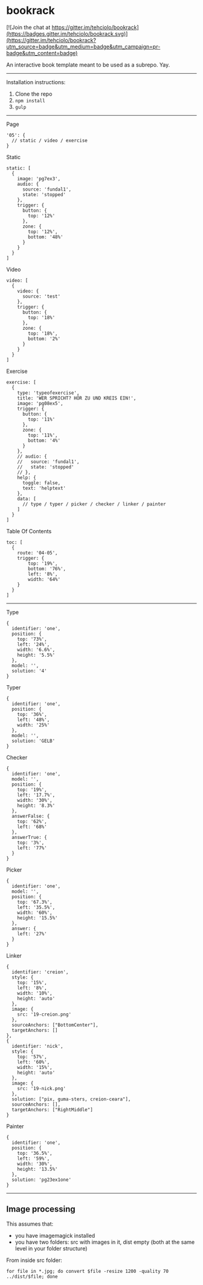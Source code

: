 # bookrack

[![Join the chat at https://gitter.im/tehciolo/bookrack](https://badges.gitter.im/tehciolo/bookrack.svg)](https://gitter.im/tehciolo/bookrack?utm_source=badge&utm_medium=badge&utm_campaign=pr-badge&utm_content=badge)

An interactive book template meant to be used as a subrepo. Yay.

------------

Installation instructions:

1. Clone the repo
2. ```npm install```
3. ```gulp```

------------

Page
```
'05': {
  // static / video / exercise
}
```

Static
```
static: [
  {
    image: 'pg7ex3',
    audio: {
      source: 'fundal1',
      state: 'stopped'
    },
    trigger: {
      button: {
        top: '12%'
      },
      zone: {
        top: '12%',
        bottom: '48%'
      }
    }
  }
]
```

Video
```
video: [
  {
    video: {
      source: 'test'
    },
    trigger: {
      button: {
        top: '18%'
      },
      zone: {
        top: '18%',
        bottom: '2%'
      }
    }
  }
]
```

Exercise
```
exercise: [
  {
    type: 'typeofexercise',
    title: 'WER SPRICHT? HÖR ZU UND KREIS EIN!',
    image: 'pg08ex5',
    trigger: {
      button: {
        top: '11%'
      },
      zone: {
        top: '11%',
        bottom: '4%'
      }
    },
    // audio: {
    //   source: 'fundal1',
    //   state: 'stopped'
    // },
    help: {
      toggle: false,
      text: 'helptext'
    },
    data: [
      // type / typer / picker / checker / linker / painter
    ]
  }
]
```

Table Of Contents
```
toc: [
  {
    route: '04-05',
    trigger: {
        top: '19%',
        bottom: '76%',
        left: '8%',
        width: '64%'
    }
  }
]
```

------------

Type
```
{
  identifier: 'one',
  position: {
    top: '73%',
    left: '24%',
    width: '6.6%',
    height: '5.5%'
  },
  model: '',
  solution: '4'
}
```

Typer
```
{
  identifier: 'one',
  position: {
    top: '36%',
    left: '48%',
    width: '25%'
  },
  model: '',
  solution: 'GELB'
}
```

Checker
```
{
  identifier: 'one',
  model: '',
  position: {
    top: '19%',
    left: '17.7%',
    width: '30%',
    height: '8.3%'
  },
  answerFalse: {
    top: '62%',
    left: '68%'
  },
  answerTrue: {
    top: '3%',
    left: '77%'
  }
}
```

Picker
```
{
  identifier: 'one',
  model: '',
  position: {
    top: '67.3%',
    left: '35.5%',
    width: '60%',
    height: '15.5%'
  },
  answer: {
    left: '27%'
  }
}
```

Linker
```
{
  identifier: 'creion',
  style: {
    top: '15%',
    left: '8%',
    width: '10%',
    height: 'auto'
  },
  image: {
    src: '19-creion.png'
  },
  sourceAnchors: ["BottomCenter"],
  targetAnchors: []
},
{
  identifier: 'nick',
  style: {
    top: '57%',
    left: '60%',
    width: '15%',
    height: 'auto'
  },
  image: {
    src: '19-nick.png'
  },
  solution: ["pix, guma-sters, creion-ceara"],
  sourceAnchors: [],
  targetAnchors: ["RightMiddle"]
}
```

Painter
```
{
  identifier: 'one',
  position: {
    top: '36.5%',
    left: '59%',
    width: '30%',
    height: '13.5%'
  },
  solution: 'pg23ex1one'
}
```

------------

## Image processing

This assumes that:
- you have imagemagick installed
- you have two folders: src with images in it, dist empty (both at the same level in your folder structure)

From inside src folder:
```
for file in *.jpg; do convert $file -resize 1200 -quality 70 ../dist/$file; done
```
